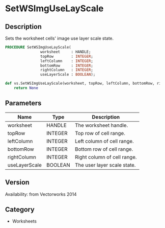 # SetWSImgUseLayScale

## Description
Sets the worksheet cells' image use layer scale state.

```pascal
PROCEDURE SetWSImgUseLayScale(
				worksheet     : HANDLE;
				topRow        : INTEGER;
				leftColumn    : INTEGER;
				bottomRow     : INTEGER;
				rightColumn   : INTEGER;
				useLayerScale : BOOLEAN);
```

```python
def vs.SetWSImgUseLayScale(worksheet, topRow, leftColumn, bottomRow, rightColumn, useLayerScale):
    return None
```

## Parameters
|Name|Type|Description|
|---|---|---|
|worksheet|HANDLE|The worksheet handle.|
|topRow|INTEGER|Top row of cell range.|
|leftColumn|INTEGER|Left column of cell range.|
|bottomRow|INTEGER|Bottom row of cell range.|
|rightColumn|INTEGER|Right column of cell range.|
|useLayerScale|BOOLEAN|The user layer scale state.|

## Version
Availability: from Vectorworks 2014

## Category
* Worksheets

